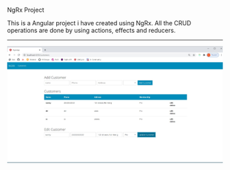 NgRx Project

This is a Angular project i have created using NgRx.
All the CRUD operations are done by using actions, effects and reducers. 



-----------------------------------------------------------------------

![](src/images/screenshot.jpg)
